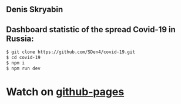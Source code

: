 ## Denis Skryabin

##  Dashboard statistic of the spread Covid-19 in Russia:
```sh
$ git clone https://github.com/SDen4/covid-19.git
$ cd covid-19
$ npm i
$ npm run dev
```
# Watch on [github-pages](https://sden4.github.io/covid-19/)
